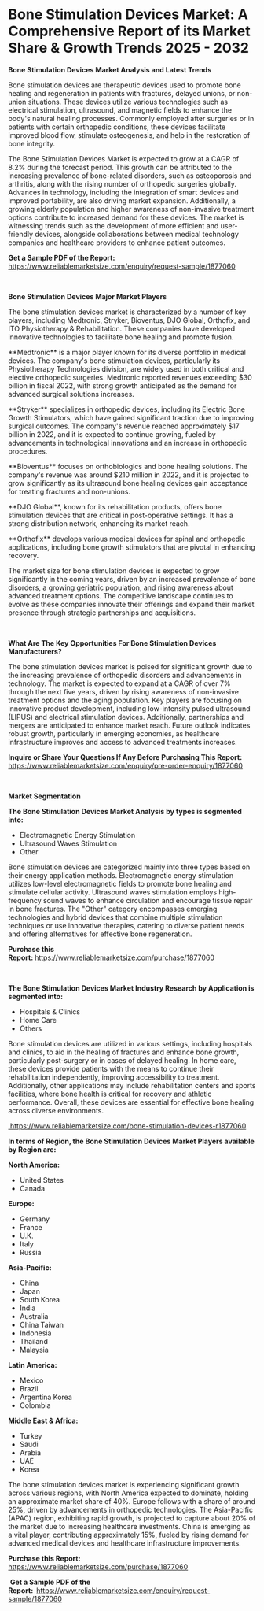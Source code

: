 <p><h1>Bone Stimulation Devices Market: A Comprehensive Report of its Market Share & Growth Trends 2025 - 2032</h1></p><p><strong>Bone Stimulation Devices Market Analysis and Latest Trends</strong></p>
<p><p>Bone stimulation devices are therapeutic devices used to promote bone healing and regeneration in patients with fractures, delayed unions, or non-union situations. These devices utilize various technologies such as electrical stimulation, ultrasound, and magnetic fields to enhance the body's natural healing processes. Commonly employed after surgeries or in patients with certain orthopedic conditions, these devices facilitate improved blood flow, stimulate osteogenesis, and help in the restoration of bone integrity.</p><p>The Bone Stimulation Devices Market is expected to grow at a CAGR of 8.2% during the forecast period. This growth can be attributed to the increasing prevalence of bone-related disorders, such as osteoporosis and arthritis, along with the rising number of orthopedic surgeries globally. Advances in technology, including the integration of smart devices and improved portability, are also driving market expansion. Additionally, a growing elderly population and higher awareness of non-invasive treatment options contribute to increased demand for these devices. The market is witnessing trends such as the development of more efficient and user-friendly devices, alongside collaborations between medical technology companies and healthcare providers to enhance patient outcomes.</p></p>
<p><strong>Get a Sample PDF of the Report:&nbsp;</strong> <a href="https://www.reliablemarketsize.com/enquiry/request-sample/1877060?utm_campaign=1845&utm_medium=2&utm_source=Github&utm_content=ia&utm_term=13042025&utm_id=bone-stimulation-devices">https://www.reliablemarketsize.com/enquiry/request-sample/1877060</a></p>
<p>&nbsp;</p>
<p><strong>Bone Stimulation Devices Major Market Players</strong></p>
<p><p>The bone stimulation devices market is characterized by a number of key players, including Medtronic, Stryker, Bioventus, DJO Global, Orthofix, and ITO Physiotherapy & Rehabilitation. These companies have developed innovative technologies to facilitate bone healing and promote fusion.</p><p>**Medtronic** is a major player known for its diverse portfolio in medical devices. The company's bone stimulation devices, particularly its Physiotherapy Technologies division, are widely used in both critical and elective orthopedic surgeries. Medtronic reported revenues exceeding $30 billion in fiscal 2022, with strong growth anticipated as the demand for advanced surgical solutions increases.</p><p>**Stryker** specializes in orthopedic devices, including its Electric Bone Growth Stimulators, which have gained significant traction due to improving surgical outcomes. The company's revenue reached approximately $17 billion in 2022, and it is expected to continue growing, fueled by advancements in technological innovations and an increase in orthopedic procedures.</p><p>**Bioventus** focuses on orthobiologics and bone healing solutions. The company's revenue was around $210 million in 2022, and it is projected to grow significantly as its ultrasound bone healing devices gain acceptance for treating fractures and non-unions.</p><p>**DJO Global**, known for its rehabilitation products, offers bone stimulation devices that are critical in post-operative settings. It has a strong distribution network, enhancing its market reach.</p><p>**Orthofix** develops various medical devices for spinal and orthopedic applications, including bone growth stimulators that are pivotal in enhancing recovery.</p><p>The market size for bone stimulation devices is expected to grow significantly in the coming years, driven by an increased prevalence of bone disorders, a growing geriatric population, and rising awareness about advanced treatment options. The competitive landscape continues to evolve as these companies innovate their offerings and expand their market presence through strategic partnerships and acquisitions.</p></p>
<p>&nbsp;</p>
<p><strong>What Are The Key Opportunities For Bone Stimulation Devices Manufacturers?</strong></p>
<p><p>The bone stimulation devices market is poised for significant growth due to the increasing prevalence of orthopedic disorders and advancements in technology. The market is expected to expand at a CAGR of over 7% through the next five years, driven by rising awareness of non-invasive treatment options and the aging population. Key players are focusing on innovative product development, including low-intensity pulsed ultrasound (LIPUS) and electrical stimulation devices. Additionally, partnerships and mergers are anticipated to enhance market reach. Future outlook indicates robust growth, particularly in emerging economies, as healthcare infrastructure improves and access to advanced treatments increases.</p></p>
<p><strong>Inquire or Share Your Questions If Any Before Purchasing This Report:</strong> <a href="https://www.reliablemarketsize.com/enquiry/pre-order-enquiry/1877060?utm_campaign=1845&utm_medium=2&utm_source=Github&utm_content=ia&utm_term=13042025&utm_id=bone-stimulation-devices">https://www.reliablemarketsize.com/enquiry/pre-order-enquiry/1877060</a></p>
<p>&nbsp;</p>
<p><strong>Market Segmentation</strong></p>
<p><strong>The Bone Stimulation Devices Market Analysis by types is segmented into:</strong></p>
<p><ul><li>Electromagnetic Energy Stimulation</li><li>Ultrasound Waves Stimulation</li><li>Other</li></ul></p>
<p><p>Bone stimulation devices are categorized mainly into three types based on their energy application methods. Electromagnetic energy stimulation utilizes low-level electromagnetic fields to promote bone healing and stimulate cellular activity. Ultrasound waves stimulation employs high-frequency sound waves to enhance circulation and encourage tissue repair in bone fractures. The "Other" category encompasses emerging technologies and hybrid devices that combine multiple stimulation techniques or use innovative therapies, catering to diverse patient needs and offering alternatives for effective bone regeneration.</p></p>
<p><strong>Purchase this Report:&nbsp;</strong><a href="https://www.reliablemarketsize.com/purchase/1877060?utm_campaign=1845&utm_medium=2&utm_source=Github&utm_content=ia&utm_term=13042025&utm_id=bone-stimulation-devices">https://www.reliablemarketsize.com/purchase/1877060</a></p>
<p>&nbsp;</p>
<p><strong>The Bone Stimulation Devices Market Industry Research by Application is segmented into:</strong></p>
<p><ul><li>Hospitals & Clinics</li><li>Home Care</li><li>Others</li></ul></p>
<p><p>Bone stimulation devices are utilized in various settings, including hospitals and clinics, to aid in the healing of fractures and enhance bone growth, particularly post-surgery or in cases of delayed healing. In home care, these devices provide patients with the means to continue their rehabilitation independently, improving accessibility to treatment. Additionally, other applications may include rehabilitation centers and sports facilities, where bone health is critical for recovery and athletic performance. Overall, these devices are essential for effective bone healing across diverse environments.</p></p>
<p><a href="https://www.reliablemarketsize.com/bone-stimulation-devices-r1877060?utm_campaign=1845&utm_medium=2&utm_source=Github&utm_content=ia&utm_term=13042025&utm_id=bone-stimulation-devices">&nbsp;https://www.reliablemarketsize.com/bone-stimulation-devices-r1877060</a></p>
<p><strong>In terms of Region, the Bone Stimulation Devices Market Players available by Region are:</strong></p>
<p>
    <p> <strong> North America: </strong>
        <ul>
            <li>United States</li>
            <li>Canada</li>
        </ul>
        </p> 
    <p> <strong> Europe: </strong>
        <ul>
            <li>Germany</li>
            <li>France</li>
            <li>U.K.</li>
            <li>Italy</li>
            <li>Russia</li>
        </ul>
        </p> 
    <p> <strong> Asia-Pacific: </strong>
        <ul>
            <li>China</li>
            <li>Japan</li>
            <li>South Korea</li>
            <li>India</li>
            <li>Australia</li>
            <li>China Taiwan</li>
            <li>Indonesia</li>
            <li>Thailand</li>
            <li>Malaysia</li>
        </ul>
        </p> 
    <p> <strong> Latin America: </strong>
        <ul>
            <li>Mexico</li>
            <li>Brazil</li>
            <li>Argentina Korea</li>
            <li>Colombia</li>
        </ul>
        </p> 
    <p> <strong> Middle East & Africa: </strong>
        <ul>
            <li>Turkey</li>
            <li>Saudi</li>
            <li>Arabia</li>
            <li>UAE</li>
            <li>Korea</li>
        </ul>
    </p>
    </p>
<p><p>The bone stimulation devices market is experiencing significant growth across various regions, with North America expected to dominate, holding an approximate market share of 40%. Europe follows with a share of around 25%, driven by advancements in orthopedic technologies. The Asia-Pacific (APAC) region, exhibiting rapid growth, is projected to capture about 20% of the market due to increasing healthcare investments. China is emerging as a vital player, contributing approximately 15%, fueled by rising demand for advanced medical devices and healthcare infrastructure improvements.</p></p>
<p><strong>Purchase this Report: </strong><a href="https://www.reliablemarketsize.com/purchase/1877060?utm_campaign=1845&utm_medium=2&utm_source=Github&utm_content=ia&utm_term=13042025&utm_id=bone-stimulation-devices">https://www.reliablemarketsize.com/purchase/1877060</a></p>
<p>&nbsp;<strong>Get a Sample PDF of the Report:&nbsp;&nbsp;</strong><a href="https://www.reliablemarketsize.com/enquiry/request-sample/1877060?utm_campaign=1845&utm_medium=2&utm_source=Github&utm_content=ia&utm_term=13042025&utm_id=bone-stimulation-devices">https://www.reliablemarketsize.com/enquiry/request-sample/1877060</a></p>
<p><strong></strong></p>
<p><p></p><p></p><p></p></p>